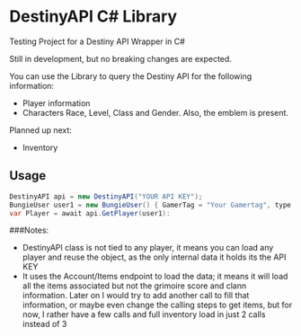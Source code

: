 # DestinyAPI C# Library
Testing Project for a Destiny API Wrapper in C#

Still in development, but no breaking changes are expected. 

You can use the Library to query the Destiny API for the following information:

+ Player information 
+ Characters Race, Level, Class and Gender. Also, the emblem is present. 

Planned up next:
+ Inventory

## Usage
 
```c#
DestinyAPI api = new DestinyAPI("YOUR API KEY");
BungieUser user1 = new BungieUser() { GamerTag = "Your Gamertag", type = MembershipType.Xbox };
var Player = await api.GetPlayer(user1):
```
###Notes:
+ DestinyAPI class is not tied to any player, it means you can load any player and reuse the object, as the only internal data it holds its the API KEY
+ It uses the Account/Items endpoint to load the data; it means it will load all the items associated but not the grimoire score and clann information. Later on I would try to add another call to fill that information, or maybe even change the calling steps to get items, but for now, I rather have a few calls and full inventory load in just 2 calls instead of 3
